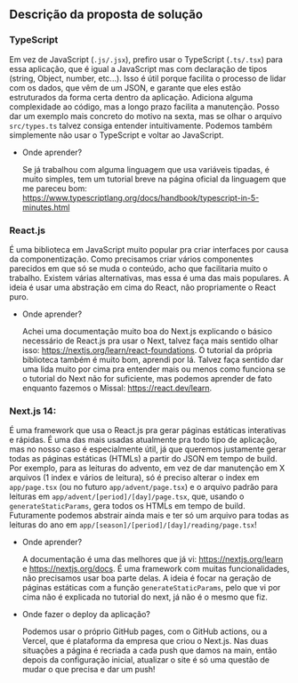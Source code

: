 ## Descrição da proposta de solução

### TypeScript

Em vez de JavaScript (`.js/.jsx`), prefiro usar o TypeScript (`.ts/.tsx`) para essa aplicação, que é igual a JavaScript mas com declaração de tipos (string, Object, number, etc...). Isso é útil porque facilita o processo de lidar com os dados, que vêm de um JSON, e garante que eles estão estruturados da forma certa dentro da aplicação.
Adiciona alguma complexidade ao código, mas a longo prazo facilita a manutenção. Posso dar um exemplo mais concreto do motivo na sexta, mas se olhar o arquivo `src/types.ts` talvez consiga entender intuitivamente. Podemos também simplemente não usar o TypeScript e voltar ao JavaScript.

- Onde aprender?

  Se já trabalhou com alguma linguagem que usa variáveis tipadas, é muito simples, tem um tutorial breve na página oficial da linguagem que me pareceu bom: https://www.typescriptlang.org/docs/handbook/typescript-in-5-minutes.html

### React.js

É uma biblioteca em JavaScript muito popular pra criar interfaces por causa da componentização. Como precisamos criar vários componentes parecidos em que só se muda o conteúdo, acho que facilitaria muito o trabalho. Existem várias alternativas, mas essa é uma das mais populares. A ideia é usar uma abstração em cima do React, não propriamente o React puro.

- Onde aprender?
  
  Achei uma documentação muito boa do Next.js explicando o básico necessário de React.js pra usar o Next, talvez faça mais sentido olhar isso: https://nextjs.org/learn/react-foundations. O tutorial da própria biblioteca também é muito bom, aprendi por lá. Talvez faça sentido dar uma lida muito por cima pra entender mais ou menos como funciona se o tutorial do Next não for suficiente, mas podemos aprender de fato enquanto fazemos o Missal: https://react.dev/learn. 

### Next.js 14:

É uma framework que usa o React.js pra gerar páginas estáticas interativas e rápidas. É uma das mais usadas atualmente pra todo tipo de aplicação, mas no nosso caso é especialmente útil, já que queremos justamente gerar todas as páginas estáticas (HTMLs) a partir do JSON em tempo de build. Por exemplo, para as leituras do advento, em vez de dar manutenção em X arquivos (1 index e vários de leitura), só é preciso alterar o index em `app/page.tsx` (ou no futuro `app/advent/page.tsx`) e o arquivo padrão para leituras em `app/advent/[period]/[day]/page.tsx`, que, usando o `generateStaticParams`, gera todos os HTMLs em tempo de build. Futuramente podemos abstrair ainda mais e ter só um arquivo para todas as leituras do ano em `app/[season]/[period]/[day]/reading/page.tsx`!

- Onde aprender?

  A documentação é uma das melhores que já vi: https://nextjs.org/learn e https://nextjs.org/docs. É uma framework com muitas funcionalidades, não precisamos usar boa parte delas. A ideia é focar na geração de páginas estáticas com a função `generateStaticParams`, pelo que vi por cima não é explicada no tutorial do next, já não é o mesmo que fiz.

- Onde fazer o deploy da aplicação?

  Podemos usar o próprio GitHub pages, com o GitHub actions, ou a Vercel, que é plataforma da empresa que criou o Next.js. Nas duas situações a página é recriada a cada push que damos na main, então depois da configuração inicial, atualizar o site é só uma questão de mudar o que precisa e dar um push!
